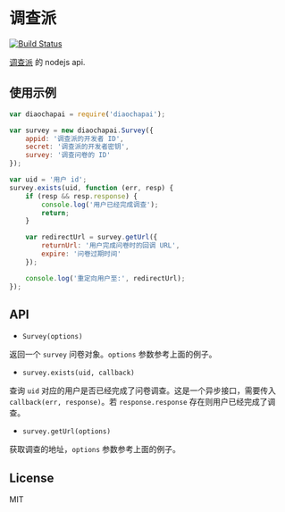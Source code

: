 # 调查派

[![Build Status](https://travis-ci.org/perfectworks/node-diaochapai.png?branch=master)](https://travis-ci.org/perfectworks/node-diaochapai)

[调查派] 的 nodejs api.

## 使用示例

```js
var diaochapai = require('diaochapai');

var survey = new diaochapai.Survey({
    appid: '调查派的开发者 ID',
    secret: '调查派的开发者密钥',
    survey: '调查问卷的 ID'
});

var uid = '用户 id';
survey.exists(uid, function (err, resp) {
    if (resp && resp.response) {
        console.log('用户已经完成调查');
        return;
    }

    var redirectUrl = survey.getUrl({
        returnUrl: '用户完成问卷时的回调 URL',
        expire: '问卷过期时间'
    });

    console.log('重定向用户至:', redirectUrl);
});
```

## API

* `Survey(options)`

返回一个 `survey` 问卷对象。`options` 参数参考上面的例子。

* `survey.exists(uid, callback)`

查询 `uid` 对应的用户是否已经完成了问卷调查。这是一个异步接口，需要传入 `callback(err, response)`。若 `response.response` 存在则用户已经完成了调查。

* `survey.getUrl(options)`

获取调查的地址，`options` 参数参考上面的例子。


## License

MIT

[调查派]: http://diaochapai.com
